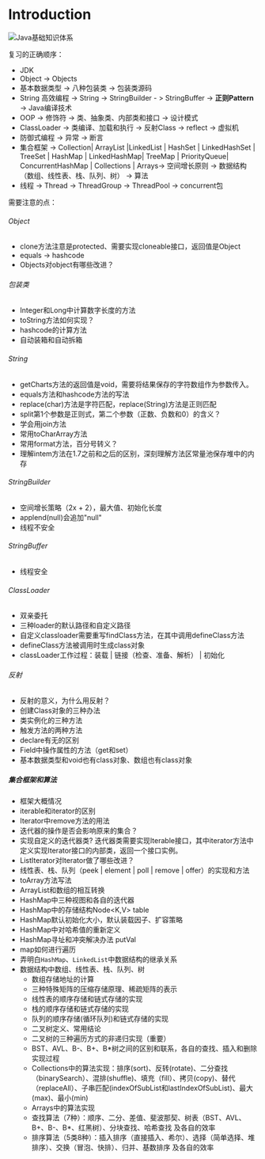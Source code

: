 # Introduction

![Java基础知识体系](http://ovn0i3kdg.bkt.clouddn.com/Java%E5%9F%BA%E7%A1%80%E7%9F%A5%E8%AF%86%E4%BD%93%E7%B3%BB.png)


复习的正确顺序：
* JDK
* Object -> Objects
* 基本数据类型 -> 八种包装类 -> 包装类源码
* String 高效编程 ->  String -> StringBuilder - > StringBuffer -> **正则Pattern** -> Java编译技术
* OOP -> 修饰符 -> 类、抽象类、内部类和接口 -> 设计模式
* ClassLoader -> 类编译、加载和执行 -> 反射Class -> reflect -> 虚拟机
* 防御式编程 -> 异常 -> 断言
* 集合框架 -> Collection| ArrayList |LinkedList | HashSet | LinkedHashSet | TreeSet | HashMap | LinkedHashMap| TreeMap | PriorityQueue| ConcurrentHashMap | Collections | Arrays-> 空间增长原则 -> 数据结构（数组、线性表、栈、队列、树） -> 算法
* 线程 -> Thread -> ThreadGroup -> ThreadPool -> concurrent包


需要注意的点：
###### Object
* clone方法注意是protected、需要实现cloneable接口，返回值是Object
* equals -> hashcode
* Objects对object有哪些改进？

###### 包装类
* Integer和Long中计算数字长度的方法
* toString方法如何实现？
* hashcode的计算方法
* 自动装箱和自动拆箱

###### String
* getCharts方法的返回值是void，需要将结果保存的字符数组作为参数传入。
* equals方法和hashcode方法的写法
* replace(char)方法是字符匹配，replace(String)方法是正则匹配
* split第1个参数是正则式，第二个参数（正数、负数和0）的含义？
* 学会用join方法
* 常用toCharArray方法
* 常用format方法，百分号转义？
* 理解intem方法在1.7之前和之后的区别，深刻理解方法区常量池保存堆中的内存

###### StringBuilder
* 空间增长策略（2x + 2），最大值、初始化长度
* applend(null)会追加"null"
* 线程不安全


###### StringBuffer
* 线程安全

###### ClassLoader
* 双亲委托
* 三种loader的默认路径和自定义路径
* 自定义classloader需要重写findClass方法，在其中调用defineClass方法
* defineClass方法被调用时生成class对象
* classLoader工作过程：装载 | 链接（检查、准备、解析） | 初始化

###### 反射
* 反射的意义，为什么用反射？
* 创建Class对象的三种办法
* 类实例化的三种方法
* 触发方法的两种方法
* declare有无的区别
* Field中操作属性的方法（get和set）
* 基本数据类型和void也有class对象、数组也有class对象

##### **集合框架和算法**
* 框架大概情况
* iterable和iterator的区别
* Iterator中remove方法的用法
* 迭代器的操作是否会影响原来的集合？
* 实现自定义的迭代器类? 迭代器类需要实现Iterable接口，其中iterator方法中定义实现Iterator接口的内部类，返回一个接口实例。
* ListIterator对Iterator做了哪些改进？
* 线性表、栈、队列（peek | element | poll | remove | offer）的实现和方法
* toArray方法写法
* ArrayList和数组的相互转换
* HashMap中三种视图和各自的迭代器
* HashMap中的存储结构Node<K,V> table
* HashMap默认初始化大小，默认装载因子、扩容策略
* HashMap中对哈希值的重新定义
* HashMap寻址和冲突解决办法 putVal
* map如何进行遍历
* 弄明白`HashMap`、`LinkedList`中数据结构的继承关系
* 数据结构中数组、线性表、栈、队列、树
  - 数组存储地址的计算
  - 三种特殊矩阵的压缩存储原理、稀疏矩阵的表示
  - 线性表的顺序存储和链式存储的实现
  - 栈的顺序存储和链式存储的实现
  - 队列的顺序存储(循环队列)和链式存储的实现
  - 二叉树定义、常用结论
  - 二叉树的三种遍历方式的非递归实现（重要）
  - BST、AVL、B-、B+、B*树之间的区别和联系，各自的查找、插入和删除实现过程
  - Collections中的算法实现：排序(sort)、反转(rotate)、二分查找（binarySearch）、混排(shuffle)、填充（fill）、拷贝(copy)、替代（replaceAll）、子串匹配(indexOfSubList和lastIndexOfSubList)、最大(max)、最小(min)
  - Arrays中的算法实现
  - 查找算法（7种）：顺序、二分、差值、斐波那契、树表（BST、AVL、B+、B-、B*、红黑树）、分块查找、哈希查找 及各自的效率
  - 排序算法（5类8种）：插入排序（直接插入、希尔）、选择（简单选择、堆排序）、交换（冒泡、快排）、归并、基数排序 及各自的效率
